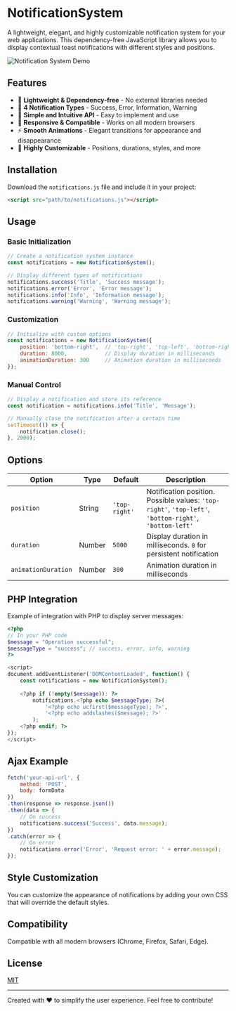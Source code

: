 # NotificationSystem

A lightweight, elegant, and highly customizable notification system for your web applications. This dependency-free JavaScript library allows you to display contextual toast notifications with different styles and positions.

![Notification System Demo](demo-screenshot.jpg)

## Features

- 🚀 **Lightweight & Dependency-free** - No external libraries needed
- 🎨 **4 Notification Types** - Success, Error, Information, Warning
- 🧩 **Simple and Intuitive API** - Easy to implement and use
- 📱 **Responsive & Compatible** - Works on all modern browsers
- ⚡ **Smooth Animations** - Elegant transitions for appearance and disappearance
- 🔧 **Highly Customizable** - Positions, durations, styles, and more

## Installation

Download the `notifications.js` file and include it in your project:

```html
<script src="path/to/notifications.js"></script>
```

## Usage

### Basic Initialization

```javascript
// Create a notification system instance
const notifications = new NotificationSystem();

// Display different types of notifications
notifications.success('Title', 'Success message');
notifications.error('Error', 'Error message');
notifications.info('Info', 'Information message');
notifications.warning('Warning', 'Warning message');
```

### Customization

```javascript
// Initialize with custom options
const notifications = new NotificationSystem({
    position: 'bottom-right',  // 'top-right', 'top-left', 'bottom-right', 'bottom-left'
    duration: 8000,            // Display duration in milliseconds
    animationDuration: 300     // Animation duration in milliseconds
});
```

### Manual Control

```javascript
// Display a notification and store its reference
const notification = notifications.info('Title', 'Message');

// Manually close the notification after a certain time
setTimeout(() => {
    notification.close();
}, 2000);
```

## Options

| Option | Type | Default | Description |
|--------|------|------------|-------------|
| `position` | String | `'top-right'` | Notification position. Possible values: `'top-right'`, `'top-left'`, `'bottom-right'`, `'bottom-left'` |
| `duration` | Number | `5000` | Display duration in milliseconds. `0` for persistent notification |
| `animationDuration` | Number | `300` | Animation duration in milliseconds |

## PHP Integration

Example of integration with PHP to display server messages:

```php
<?php
// In your PHP code
$message = "Operation successful";
$messageType = "success"; // success, error, info, warning
?>

<script>
document.addEventListener('DOMContentLoaded', function() {
    const notifications = new NotificationSystem();
    
    <?php if (!empty($message)): ?>
        notifications.<?php echo $messageType; ?>(
            '<?php echo ucfirst($messageType); ?>', 
            '<?php echo addslashes($message); ?>'
        );
    <?php endif; ?>
});
</script>
```

## Ajax Example

```javascript
fetch('your-api-url', {
    method: 'POST',
    body: formData
})
.then(response => response.json())
.then(data => {
    // On success
    notifications.success('Success', data.message);
})
.catch(error => {
    // On error
    notifications.error('Error', 'Request error: ' + error.message);
});
```

## Style Customization

You can customize the appearance of notifications by adding your own CSS that will override the default styles.

## Compatibility

Compatible with all modern browsers (Chrome, Firefox, Safari, Edge).

## License

[MIT](LICENSE)

---

Created with ❤️ to simplify the user experience. Feel free to contribute!